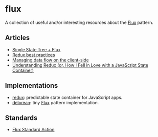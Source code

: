 # flux

A collection of useful and/or interesting resources about the
[Flux](https://facebook.github.io/flux/docs/overview.html) pattern.

## Articles

- [Single State Tree +
  Flux](http://merrickchristensen.com/articles/single-state-tree.html)
- [Redux best
  practices](https://medium.com/lexical-labs-engineering/redux-best-practices-64d59775802e)
- [Managing data flow on the
  client-side](http://blog.madewithlove.be/post/redux/)
- [Understanding Redux (or, How I Fell in Love with a JavaScript State
  Container)](http://www.youhavetolearncomputers.com/blog/2015/9/15/a-conceptual-overview-of-redux-or-how-i-fell-in-love-with-a-javascript-state-container)

## Implementations

- [redux](https://www.npmjs.com/package/redux): predictable state container for
  JavaScript apps.
- [delorean](https://www.npmjs.com/package/delorean): tiny
  [Flux](https://facebook.github.io/flux/docs/overview.html) pattern
  implementation.

## Standards

- [Flux Standard Action](https://github.com/acdlite/flux-standard-action)
